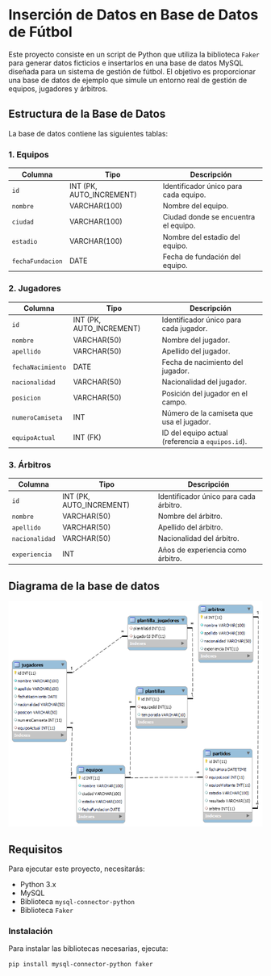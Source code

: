 # Inserción de Datos en Base de Datos de Fútbol

Este proyecto consiste en un script de Python que utiliza la biblioteca `Faker` para generar datos ficticios e insertarlos en una base de datos MySQL diseñada para un sistema de gestión de fútbol. El objetivo es proporcionar una base de datos de ejemplo que simule un entorno real de gestión de equipos, jugadores y árbitros.

## Estructura de la Base de Datos

La base de datos contiene las siguientes tablas:

### 1. Equipos

| Columna         | Tipo              | Descripción                                    |
|------------------|------------------|------------------------------------------------|
| `id`             | INT (PK, AUTO_INCREMENT) | Identificador único para cada equipo.         |
| `nombre`         | VARCHAR(100)     | Nombre del equipo.                             |
| `ciudad`         | VARCHAR(100)     | Ciudad donde se encuentra el equipo.          |
| `estadio`        | VARCHAR(100)     | Nombre del estadio del equipo.                 |
| `fechaFundacion` | DATE             | Fecha de fundación del equipo.                |

### 2. Jugadores

| Columna           | Tipo              | Descripción                                    |
|--------------------|------------------|------------------------------------------------|
| `id`               | INT (PK, AUTO_INCREMENT) | Identificador único para cada jugador.       |
| `nombre`           | VARCHAR(50)      | Nombre del jugador.                           |
| `apellido`         | VARCHAR(50)      | Apellido del jugador.                         |
| `fechaNacimiento`  | DATE             | Fecha de nacimiento del jugador.              |
| `nacionalidad`     | VARCHAR(50)      | Nacionalidad del jugador.                     |
| `posicion`         | VARCHAR(50)      | Posición del jugador en el campo.             |
| `numeroCamiseta`   | INT              | Número de la camiseta que usa el jugador.     |
| `equipoActual`     | INT (FK)        | ID del equipo actual (referencia a `equipos.id`). |

### 3. Árbitros

| Columna           | Tipo              | Descripción                                    |
|--------------------|------------------|------------------------------------------------|
| `id`               | INT (PK, AUTO_INCREMENT) | Identificador único para cada árbitro.      |
| `nombre`           | VARCHAR(50)      | Nombre del árbitro.                           |
| `apellido`         | VARCHAR(50)      | Apellido del árbitro.                         |
| `nacionalidad`     | VARCHAR(50)      | Nacionalidad del árbitro.                     |
| `experiencia`      | INT              | Años de experiencia como árbitro.             |

## Diagrama de la base de datos
![Ejemplo de Base de Datos](src/img-diagramaDB.png)

## Requisitos

Para ejecutar este proyecto, necesitarás:

- Python 3.x
- MySQL
- Biblioteca `mysql-connector-python`
- Biblioteca `Faker`

### Instalación

Para instalar las bibliotecas necesarias, ejecuta:

```bash
pip install mysql-connector-python faker



